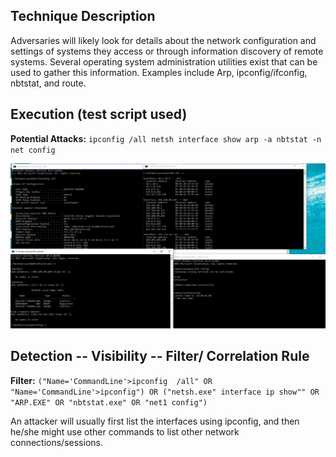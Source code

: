 ## Technique Description

Adversaries will likely look for details about the network configuration and settings of systems they access or through information discovery of remote systems. Several operating system administration utilities exist that can be used to gather this information. Examples include Arp, ipconfig/ifconfig, nbtstat, and route.


## Execution (test script used)

**Potential Attacks:** ```ipconfig /all
netsh interface show
arp -a
nbtstat -n
net config```

![](../images/T1016_Execute.PNG)

## Detection -- Visibility -- Filter/ Correlation Rule

**Filter:** ```("Name='CommandLine'>ipconfig  /all" OR "Name='CommandLine'>ipconfig") OR ("netsh.exe" interface ip show"" OR "ARP.EXE" OR "nbtstat.exe" OR "net1 config")```

An attacker will usually first list the interfaces using ipconfig, and then he/she might use other commands to list other network connections/sessions. 

